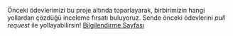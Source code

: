 Önceki ödevlerimizi bu proje altında toparlayarak, birbirimizin hangi yollardan çözdüğü inceleme fırsatı buluyoruz. Sende önceki ödevlerini *pull request* ile yollayabilirsin!  [Bilgilendirme Sayfası](https://github.com/java-util-help/info/blob/master/README.md)